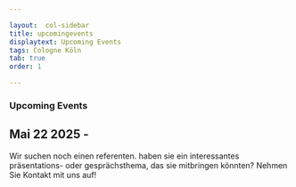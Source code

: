 ```yaml
---

layout:  col-sidebar
title: upcomingevents
displaytext: Upcoming Events
tags: Cologne Köln
tab: true
order: 1

---
```


### Upcoming Events

## Mai 22 2025 - 
Wir suchen noch einen referenten. haben sie ein interessantes präsentations- oder gesprächsthema, das sie mitbringen könnten? Nehmen Sie Kontakt mit uns auf!